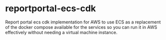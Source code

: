 # reportportal-ecs-cdk
Report portal ecs cdk implementation for AWS to use ECS as a replacement of the docker compose available for the services so you can run it in AWS effectively without needing a virtual machine instance.
